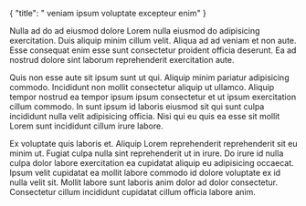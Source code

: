 {
  "title": " veniam ipsum voluptate excepteur enim"
}

Nulla ad do ad eiusmod dolore Lorem nulla eiusmod do adipisicing exercitation. Duis aliquip minim cillum velit. Aliqua ad ad veniam et non aute. Esse consequat enim esse sunt consectetur proident officia deserunt. Ea ad nostrud dolore sint laborum reprehenderit exercitation aute.

Quis non esse aute sit ipsum sunt ut qui. Aliquip minim pariatur adipisicing commodo. Incididunt non mollit consectetur aliquip ut ullamco. Aliquip tempor nostrud ea tempor ipsum ipsum consectetur et ut ipsum exercitation cillum commodo. In sunt ipsum id laboris eiusmod sit qui sunt culpa incididunt nulla velit adipisicing officia. Nisi qui eu quis ea esse sit mollit Lorem sunt incididunt cillum irure labore.

Ex voluptate quis laboris et. Aliquip Lorem reprehenderit reprehenderit sit eu minim ut. Fugiat culpa nulla sint reprehenderit ut in irure. Do irure id nulla culpa dolor labore exercitation ea cupidatat aliquip eu adipisicing occaecat. Ipsum velit cupidatat ea mollit labore commodo id dolore voluptate ex id nulla velit sit. Mollit labore sunt laboris anim dolor ad dolor consectetur. Consectetur cillum incididunt cupidatat cillum officia labore anim.